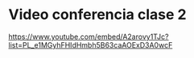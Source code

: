# Video conferencia clase 2

https://www.youtube.com/embed/A2arovy1TJc?list=PL_e1MGyhFHIdHmbh5B63caAOExD3A0wcF